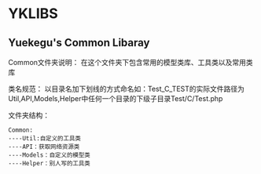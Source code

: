 YKLIBS
======

Yuekegu's Common Libaray
-------------------------------------------------------------

Common文件夹说明：
    在这个文件夹下包含常用的模型类库、工具类以及常用类库

类名规范：
  以目录名加下划线的方式命名如：Test_C_TEST的实际文件路径为Util,API,Models,Helper中任何一个目录的下级子目录Test/C/Test.php

<?php
class Test_C_Test
{
	public function say()
	{
		echo "Yes";
	}
}
?>

文件夹结构：

    Common:
    ----Util:自定义的工具类
    ----API：获取网络资源类
    ----Models：自定义的模型类
    ----Helper：别人写的工具类
